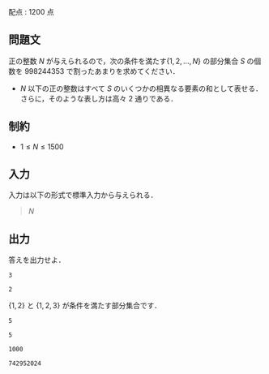 配点 : $1200$ 点

## 問題文

正の整数 $N$ が与えられるので，次の条件を満たす$\{1,2,\ldots,N\}$ の部分集合 $S$ の個数を $998244353$ で割ったあまりを求めてください．

- $N$ 以下の正の整数はすべて $S$ のいくつかの相異なる要素の和として表せる．さらに，そのような表し方は高々 $2$ 通りである．

## 制約

- $1 \leq N \leq 1500$

## 入力

入力は以下の形式で標準入力から与えられる．

> $N$

## 出力

答えを出力せよ．

```input1
3
```

```output1
2
```

$\{1,2\}$ と $\{1,2,3\}$ が条件を満たす部分集合です．

```input2
5
```

```output2
5
```

```input3
1000
```

```output3
742952024
```